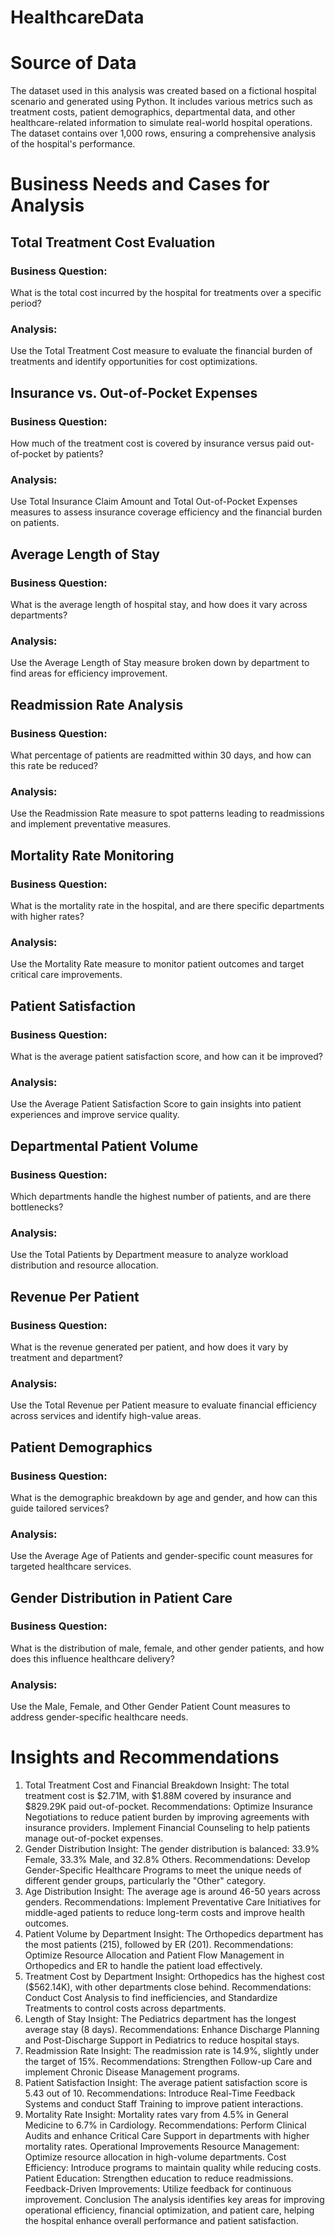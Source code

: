 # HealthcareData
# Source of Data

The dataset used in this analysis was created based on a fictional hospital scenario and generated using Python. It includes various metrics such as treatment costs, patient demographics, departmental data, and other healthcare-related information to simulate real-world hospital operations. The dataset contains over 1,000 rows, ensuring a comprehensive analysis of the hospital's performance.

# Business Needs and Cases for Analysis
## Total Treatment Cost Evaluation

### Business Question: 
What is the total cost incurred by the hospital for treatments over a specific period?
### Analysis: 
Use the Total Treatment Cost measure to evaluate the financial burden of treatments and identify opportunities for cost optimizations.

## Insurance vs. Out-of-Pocket Expenses

### Business Question: 
How much of the treatment cost is covered by insurance versus paid out-of-pocket by patients?
### Analysis: 
Use Total Insurance Claim Amount and Total Out-of-Pocket Expenses measures to assess insurance coverage efficiency and the financial burden on patients.

## Average Length of Stay

### Business Question: 
What is the average length of hospital stay, and how does it vary across departments?
### Analysis: 
Use the Average Length of Stay measure broken down by department to find areas for efficiency improvement.

## Readmission Rate Analysis

### Business Question: 
What percentage of patients are readmitted within 30 days, and how can this rate be reduced?
### Analysis: 
Use the Readmission Rate measure to spot patterns leading to readmissions and implement preventative measures.

## Mortality Rate Monitoring

### Business Question: 
What is the mortality rate in the hospital, and are there specific departments with higher rates?
### Analysis: 
Use the Mortality Rate measure to monitor patient outcomes and target critical care improvements.

## Patient Satisfaction

### Business Question: 
What is the average patient satisfaction score, and how can it be improved?
### Analysis: 
Use the Average Patient Satisfaction Score to gain insights into patient experiences and improve service quality.

## Departmental Patient Volume

### Business Question: 
Which departments handle the highest number of patients, and are there bottlenecks?
### Analysis: 
Use the Total Patients by Department measure to analyze workload distribution and resource allocation.

## Revenue Per Patient

### Business Question: 
What is the revenue generated per patient, and how does it vary by treatment and department?
### Analysis: 
Use the Total Revenue per Patient measure to evaluate financial efficiency across services and identify high-value areas.

## Patient Demographics

### Business Question: 
What is the demographic breakdown by age and gender, and how can this guide tailored services?
### Analysis: 
Use the Average Age of Patients and gender-specific count measures for targeted healthcare services.

## Gender Distribution in Patient Care

### Business Question: 
What is the distribution of male, female, and other gender patients, and how does this influence healthcare delivery?
### Analysis: 
Use the Male, Female, and Other Gender Patient Count measures to address gender-specific healthcare needs.


# Insights and Recommendations
1. Total Treatment Cost and Financial Breakdown
Insight: The total treatment cost is $2.71M, with $1.88M covered by insurance and $829.29K paid out-of-pocket.
Recommendations:
Optimize Insurance Negotiations to reduce patient burden by improving agreements with insurance providers.
Implement Financial Counseling to help patients manage out-of-pocket expenses.
2. Gender Distribution
Insight: The gender distribution is balanced: 33.9% Female, 33.3% Male, and 32.8% Others.
Recommendations:
Develop Gender-Specific Healthcare Programs to meet the unique needs of different gender groups, particularly the "Other" category.
3. Age Distribution
Insight: The average age is around 46-50 years across genders.
Recommendations:
Implement Preventative Care Initiatives for middle-aged patients to reduce long-term costs and improve health outcomes.
4. Patient Volume by Department
Insight: The Orthopedics department has the most patients (215), followed by ER (201).
Recommendations:
Optimize Resource Allocation and Patient Flow Management in Orthopedics and ER to handle the patient load effectively.
5. Treatment Cost by Department
Insight: Orthopedics has the highest cost ($562.14K), with other departments close behind.
Recommendations:
Conduct Cost Analysis to find inefficiencies, and Standardize Treatments to control costs across departments.
6. Length of Stay
Insight: The Pediatrics department has the longest average stay (8 days).
Recommendations:
Enhance Discharge Planning and Post-Discharge Support in Pediatrics to reduce hospital stays.
7. Readmission Rate
Insight: The readmission rate is 14.9%, slightly under the target of 15%.
Recommendations:
Strengthen Follow-up Care and implement Chronic Disease Management programs.
8. Patient Satisfaction
Insight: The average patient satisfaction score is 5.43 out of 10.
Recommendations:
Introduce Real-Time Feedback Systems and conduct Staff Training to improve patient interactions.
9. Mortality Rate
Insight: Mortality rates vary from 4.5% in General Medicine to 6.7% in Cardiology.
Recommendations:
Perform Clinical Audits and enhance Critical Care Support in departments with higher mortality rates.
Operational Improvements
Resource Management: Optimize resource allocation in high-volume departments.
Cost Efficiency: Introduce programs to maintain quality while reducing costs.
Patient Education: Strengthen education to reduce readmissions.
Feedback-Driven Improvements: Utilize feedback for continuous improvement.
Conclusion
The analysis identifies key areas for improving operational efficiency, financial optimization, and patient care, helping the hospital enhance overall performance and patient satisfaction.
